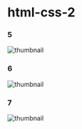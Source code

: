 # html-css-2

### 5
![thumbnail](https://user-images.githubusercontent.com/109015467/195065301-59a8f495-b98a-4413-a2bf-d34e79113234.png)

### 6
![thumbnail](https://user-images.githubusercontent.com/109015467/195065399-86e2a5d0-cc4a-4607-85c4-5feaedd145d4.png)

### 7
![thumbnail](https://user-images.githubusercontent.com/109015467/195065478-dad7796c-e4b4-4170-9061-2317ba35705d.png)
